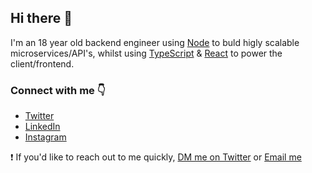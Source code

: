 ## Hi there 👋

I'm an 18 year old backend engineer using [Node](https://nodejs.org/en/) to buld higly scalable microservices/API's, whilst using [TypeScript](https://www.typescriptlang.org/) & [React](https://reactjs.org/) to power the client/frontend.

### Connect with me 👇
* [Twitter](https://twitter.com/notnickdev)
* [LinkedIn](https://www.linkedin.com/in/nicholas-n-5a9187195/)
* [Instagram](https://www.instagram.com/notnickdev/)


❗️ If you'd like to reach out to me quickly, [DM me on Twitter](https://twitter.com/notnickdev) or [Email me](mailto:thisnotnicholas@gmail.com)
